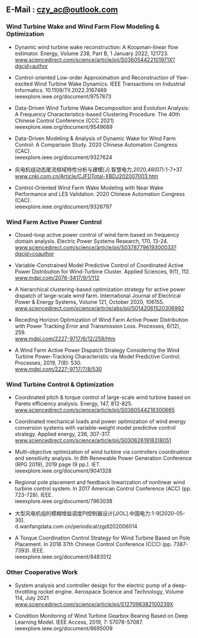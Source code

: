 ## E-Mail : czy_ac@outlook.com

### Wind Turbine Wake and Wind Farm Flow Modeling & Optimization
* Dynamic wind turbine wake reconstruction: A Koopman-linear flow estimator. Energy, Volume 238, Part B, 1 January 2022, 121723.
www.sciencedirect.com/science/article/pii/S036054422101971X?dgcid=author

* Control-oriented Low-order Approximation and Reconstruction of Yaw-excited Wind Turbine Wake Dynamics. IEEE Transactions on Industrial Informatics. 10.1109/TII.2022.3167469
ieeexplore.ieee.org/document/9757873

* Data-Driven Wind Turbine Wake Decomposition and Evolution Analysis: A Frequency Characteristics-based Clustering Procedure. The 40th Chinese Control Conference (CCC 2021)
ieeexplore.ieee.org/document/9549689

* Data-Driven Modeling & Analysis of Dynamic Wake for Wind Farm Control: A Comparison Study. 2020 Chinese Automation Congress (CAC).  
ieeexplore.ieee.org/document/9327624

* 风电机组动态尾流频域特性分析与建模[J].智慧电力,2020,48(07):1-7+37.  
www.cnki.com.cn/Article/CJFDTotal-XBDJ202007003.htm

* Control-Oriented Wind Farm Wake Modeling with Near Wake Performance and LES Validation. 2020 Chinese Automation Congress (CAC).  
ieeexplore.ieee.org/document/9326797

### Wind Farm Active Power Control
* Closed-loop active power control of wind farm based on frequency domain analysis. Electric Power Systems Research, 170, 13-24.  
www.sciencedirect.com/science/article/pii/S0378779619300033?dgcid=coauthor
  
* Variable-Constrained Model Predictive Control of Coordinated Active Power Distribution for Wind-Turbine Cluster. Applied Sciences, 9(1), 112.  
www.mdpi.com/2076-3417/9/1/112

* A hierarchical clustering-based optimization strategy for active power dispatch of large-scale wind farm. International Journal of Electrical Power & Energy Systems, Volume 121, October 2020, 106155.  
www.sciencedirect.com/science/article/abs/pii/S0142061520306992
  
* Receding Horizon Optimization of Wind Farm Active Power Distribution with Power Tracking Error and Transmission Loss. Processes, 6(12), 259.  
www.mdpi.com/2227-9717/6/12/259/htm

* A Wind Farm Active Power Dispatch Strategy Considering the Wind Turbine Power-Tracking Characteristic via Model Predictive Control. Processes, 2019, 7(8): 530.  
www.mdpi.com/2227-9717/7/8/530

### Wind Turbine Control & Optimization
* Coordinated pitch & torque control of large-scale wind turbine based on Pareto efficiency analysis. Energy, 147, 812-825.
www.sciencedirect.com/science/article/pii/S0360544218300665
  
* Coordinated mechanical loads and power optimization of wind energy conversion systems with variable-weight model predictive control strategy. Applied energy, 236, 307-317.   
www.sciencedirect.com/science/article/pii/S0306261918318051

* Multi-objective optimization of wind turbine via controllers coordination and sensitivity analysis. In 8th Renewable Power Generation Conference (RPG 2019), 2019 page (9 pp.). IET.   
ieeexplore.ieee.org/document/9041328
  
* Regional pole placement and feedback linearization of nonlinear wind turbine control system. In 2017 American Control Conference (ACC) (pp. 723-728). IEEE.  
ieeexplore.ieee.org/document/7963038

* 大型风电机组的模糊增益调度PI控制器设计[J/OL].中国电力:1-9[2020-05-30].  
d.wanfangdata.com.cn/periodical/zgdl202006014
  
* A Torque Coordination Control Strategy for Wind Turbine Based on Pole Placement. In 2018 37th Chinese Control Conference (CCC) (pp. 7387-7393). IEEE.  
ieeexplore.ieee.org/document/8483512

### Other Cooperative Work
* System analysis and controller design for the electric pump of a deep-throttling rocket engine. Aerospace Science and Technology, Volume 114, July 2021  
www.sciencedirect.com/science/article/pii/S127096382100239X

* Condition Monitoring of Wind Turbine Gearbox Bearing Based on Deep Learning Model. IEEE Access, 2019, 7: 57078-57087.  
ieeexplore.ieee.org/document/8695009
